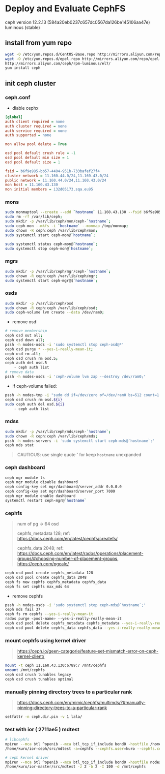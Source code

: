 # Deploy and Evaluate CephFS
ceph version 12.2.13 (584a20eb0237c657dc0567da126be145106aa47e) luminous (stable)

## install from yum repo
``` bash
wget -O /etc/yum.repos.d/CentOS-Base.repo http://mirrors.aliyun.com/repo/
wget -O /etc/yum.repos.d/epel.repo http://mirrors.aliyun.com/repo/epel-7.repo
http://mirrors.aliyun.com/ceph/rpm-luminous/el7/
yum install ceph
```

## init ceph cluster
### ceph.conf
- diable cephx
``` ini
[global]
auth client required = none
auth cluster required = none
auth service required = none
auth supported = none

mon allow pool delete = True

osd pool default crush rule = -1
osd pool default min size = 1
osd pool default size = 1

fsid = b6f9e985-bb57-4404-951b-733bafef27f4
cluster network = 11.160.44.0/24,11.160.43.0/24
public network = 11.160.44.0/24,11.160.43.0/24
mon host = 11.160.43.130
mon initial members = i32d05173.sqa.eu95
```

### mons
```bash
sudo monmaptool --create --add `hostname` 11.160.43.130 --fsid b6f9e985-bb57-4404-951b-733bafef27f4 /tmp/monmap;
sudo rm -rf /var/lib/ceph;
sudo mkdir -p /var/lib/ceph/mon/ceph-`hostname`;
sudo ceph-mon --mkfs -i `hostname` --monmap /tmp/monmap;
sudo chown -R ceph:ceph /var/lib/ceph/mon;
sudo systemctl start ceph-mon@`hostname`;

sudo systemctl status ceph-mon@`hostname`;
sudo systemctl stop ceph-mon@`hostname`;
```

### mgrs
```bash
sudo mkdir -p /var/lib/ceph/mgr/ceph-`hostname`;
sudo chown -R ceph:ceph /var/lib/ceph/mgr;
sudo systemctl start ceph-mgr@$`hostname`;
```

### osds
```bash
sudo mkdir -p /var/lib/ceph/osd
sudo chown -R ceph:ceph /var/lib/ceph/osd;
sudo ceph-volume lvm create --data /dev/ram0;
```

- remove osd
```bash
# remove membership
ceph osd out all;
ceph osd down all;
pssh -h nodes-osds -i 'sudo systemctl stop ceph-osd@*'
ceph osd purge * --yes-i-really-mean-it;
ceph osd rm all;
ceph osd crush rm osd.5;
ceph auth del osd.5
    - ceph auth list
# remove data
pssh -h nodes-osds -i 'ceph-volume lvm zap --destroy /dev/ram0;'
```
- If ceph-volume failed:
```bash
pssh -h nodes-tmp -i "sudo dd if=/dev/zero of=/dev/ram0 bs=512 count=1 conv=notrunc"
ceph osd crush rm osd.${i}
sudo ceph auth del osd.${i}
    - ceph auth list
```

### mdss
```bash
sudo mkdir -p /var/lib/ceph/mds/ceph-`hostname`;
sudo chown -R ceph:ceph /var/lib/ceph/mds;
pssh -h nodes-servers -i 'sudo systemctl start ceph-mds@`hostname`;'
ceph mds stat
```
> CAUTIOUS: use single quote ' for keep `hostname` unexpanded

### ceph dashboard
```bash
ceph mgr module ls
ceph mgr module disable dashboard
ceph config-key set mgr/dashboard/server_addr 0.0.0.0
ceph config-key set mgr/dashboard/server_port 7000
ceph mgr module enable dashboard
systemctl restart ceph-mgr@`hostname`
```

### cephfs
> num of pg -> 64 osd
> 
> cephfs_metadata 128; ref: https://docs.ceph.com/en/latest/cephfs/createfs/
> 
> cephfs_data 2048; ref: https://docs.ceph.com/en/latest/rados/operations/placement-groups/#choosing-number-of-placement-groups, https://ceph.com/pgcalc/
```bash
ceph osd pool create cephfs_metadata 128
ceph osd pool create cephfs_data 2048
ceph fs new cephfs cephfs_metadata cephfs_data
ceph fs set cephfs max_mds 64
```

- remove cephfs
```bash
pssh -h nodes-osds -i 'sudo systemctl stop ceph-mds@`hostname`;'
ceph mds fail 37
ceph fs rm cephfs --yes-i-really-mean-it
rados purge <pool-name> --yes-i-really-really-mean-it
ceph osd pool delete cephfs_metadata cephfs_metadata --yes-i-really-really-mean-it
ceph osd pool delete cephfs_data cephfs_data --yes-i-really-really-mean-it
```

### mount cephfs using kernel driver
> https://ceph.io/geen-categorie/feature-set-mismatch-error-on-ceph-kernel-client/
```bash
mount -t ceph 11.160.43.130:6789:/ /mnt/cephfs
umount /mnt/cephfs
ceph osd crush tunables legacy
ceph osd crush tunables optimal
```

### manually pinning directory trees to a particular rank
> https://docs.ceph.com/en/mimic/cephfs/multimds/?#manually-pinning-directory-trees-to-a-particular-rank
```bash
setfattr -n ceph.dir.pin -v 1 lala/
```

### test with ior ( 2711ae5 ) mdtest
```bash
# libcephfs
mpirun --mca btl ^openib --mca btl_tcp_if_include bond0 -hostfile /home/kuro/cephfs/nodes-clients -np 64 \
/home/kuro/ior-ceph/src/mdtest -a=cephfs --cephfs.user=kuro --cephfs.conf=/etc/ceph/ceph.conf -z 2 -b 2 -I 2 -d /-u

# ceph kernel driver
mpirun --mca btl ^openib --mca btl_tcp_if_include bond0 -hostfile nodes-clients -np 48 \
/home/kuro/ior-master/src/mdtest -z 2 -b 2 -I 100 -d /mnt/cephfs
```



